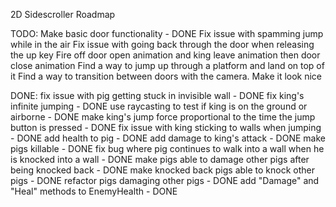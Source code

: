 2D Sidescroller Roadmap

TODO:
	Make basic door functionality - DONE
	Fix issue with spamming jump while in the air
	Fix issue with going back through the door when releasing the up key
	Fire off door open animation and king leave animation then door close animation
	Find a way to jump up through a platform and land on top of it
	Find a way to transition between doors with the camera. Make it look nice

DONE:
	fix issue with pig getting stuck in invisible wall - DONE
	fix king's infinite jumping - DONE
	use raycasting to test if king is on the ground or airborne - DONE
	make king's jump force proportional to the time the jump button is pressed - DONE
	fix issue with king sticking to walls when jumping - DONE
	add health to pig - DONE
	add damage to king's attack - DONE
	make pigs killable - DONE
	fix bug where pig continues to walk into a wall when he is knocked into a wall - DONE
	make pigs able to damage other pigs after being knocked back - DONE
	make knocked back pigs able to knock other pigs - DONE
	refactor pigs damaging other pigs - DONE
	add "Damage" and "Heal" methods to EnemyHealth - DONE
